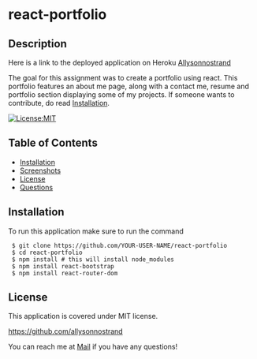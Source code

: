 # react-portfolio

## Description 

Here is a link to the deployed application on Heroku
[Allysonnostrand](https://allysonnostrand.herokuapp.com/)

The goal for this assignment was to create a portfolio using react. This portfolio features an about me page, along with a contact me, resume and portfolio section displaying some of my projects. 
If someone wants to contribute, do read [Installation](#installation).

[![License:MIT](https://img.shields.io/badge/License-MIT-yellow.svg)](https://opensource.org/licenses/MIT)

## Table of Contents
- [Installation](#installation)
- [Screenshots](#screenshots)
- [License](#license)
- [Questions](#questions)

## Installation

To run this application make sure to run the command 
```
 $ git clone https://github.com/YOUR-USER-NAME/react-portfolio
 $ cd react-portfolio
 $ npm install # this will install node_modules
 $ npm install react-bootstrap
 $ npm install react-router-dom
 ```


## License

This application is covered under MIT license. 


https://github.com/allysonnostrand

You can reach me at [Mail](allyson.nostrandd@gmail.com) if you have any questions!
